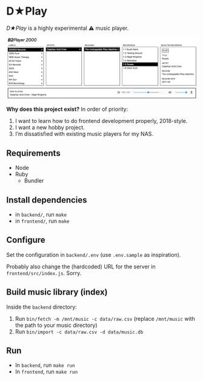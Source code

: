 # D★Play

_D★Play_ is a highly experimental :warning: music player.

![Screenshot](screenshot.png)

**Why does this project exist?** In order of priority:

1. I want to learn how to do frontend development properly, 2018-style.
2. I want a new hobby project.
3. I’m dissatisfied with existing music players for my NAS.

## Requirements

* Node
* Ruby
    * Bundler

## Install dependencies

* in `backend/`, run `make`
* in `frontend/`, run `make`

## Configure

Set the configuration in `backend/.env` (use `.env.sample` as inspiration).

Probably also change the (hardcoded) URL for the server in `frontend/src/index.js`. Sorry.

## Build music library (index)

Inside the `backend` directory:

1. Run `bin/fetch -m /mnt/music -c data/raw.csv` (replace `/mnt/music` with the path to your music directory)
2. Run `bin/import -c data/raw.csv -d data/music.db`

## Run

* In `backend`, run `make run`
* In `frontend`, run `make run`
